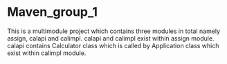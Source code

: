 # Maven_group_1
This is a multimodule project which contains three modules in total namely assign, calapi and calimpl.
calapi and calimpl exist within assign module.
calapi contains Calculator class which is called by Application class which exist within calimpl module.
